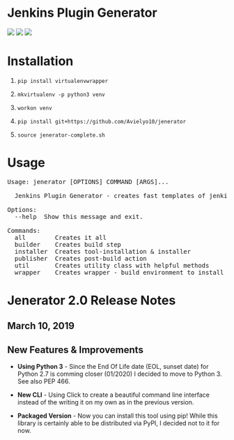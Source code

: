 # Jenkins Plugin Generator
![](https://img.shields.io/badge/version-2.0-blue.svg)
![](https://img.shields.io/badge/license-Apache--2.0-brightgreen.svg)
![](https://img.shields.io/badge/requirements-python--3.6-red.svg)

# Installation

1. `pip install virtualenvwrapper`

2. `mkvirtualenv -p python3 venv`

3. `workon venv`

4. `pip install git+https://github.com/Avielyo10/jenerator`

5. `source jenerator-complete.sh`

# Usage
<pre>
Usage: jenerator [OPTIONS] COMMAND [ARGS]...

  Jenkins Plugin Generator - creates fast templates of jenkins plugins

Options:
  --help  Show this message and exit.

Commands:
  all        Creates it all
  builder    Creates build step
  installer  Creates tool-installation & installer
  publisher  Creates post-build action
  util       Creates utility class with helpful methods
  wrapper    Creates wrapper - build environment to install the tool if necessary
</pre>

# Jenerator 2.0 Release Notes
## March 10, 2019 

## New Features & Improvements
* **Using Python 3** - Since the End Of Life date (EOL, sunset date) for Python 2.7 is comming closer  (01/2020)  I decided to move to Python 3.  See also PEP 466.

* **New CLI** - Using Click to create a beautiful command line interface instead of the writing it on my own as in the previous version.
* **Packaged Version** - Now you can install this tool using pip! While this library is certainly able to be distributed via PyPI, I decided not to it for now.





